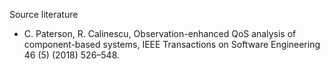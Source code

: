 Source literature
- C. Paterson, R. Calinescu, Observation-enhanced QoS analysis of component-based systems, IEEE Transactions on Software Engineering 46 (5) (2018) 526–548.
